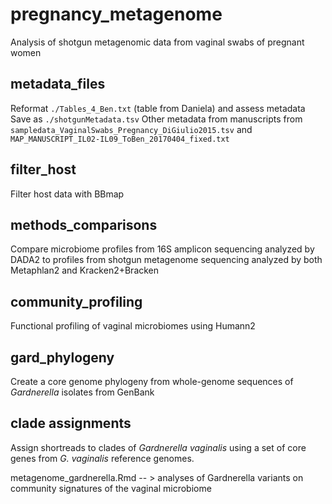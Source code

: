 # pregnancy_metagenome
Analysis of shotgun metagenomic data from vaginal swabs of pregnant women 

##  metadata_files
Reformat `./Tables_4_Ben.txt` (table from Daniela) and assess metadata
Save as `./shotgunMetadata.tsv`
Other metadata from manuscripts from `sampledata_VaginalSwabs_Pregnancy_DiGiulio2015.tsv` and `MAP_MANUSCRIPT_IL02-IL09_ToBen_20170404_fixed.txt`

## filter_host
Filter host data with BBmap

## methods_comparisons
Compare microbiome profiles from 16S amplicon sequencing analyzed by DADA2 to profiles from shotgun metagenome sequencing analyzed by both Metaphlan2 and Kracken2+Bracken

## community_profiling
Functional profiling of vaginal microbiomes using Humann2

## gard_phylogeny
Create a core genome phylogeny from whole-genome sequences of *Gardnerella* isolates from GenBank

## clade assignments
Assign shortreads to clades of *Gardnerella vaginalis* using a set of core genes from *G. vaginalis* reference genomes.


metagenome_gardnerella.Rmd -- > analyses of Gardnerella variants on community signatures of the vaginal microbiome
